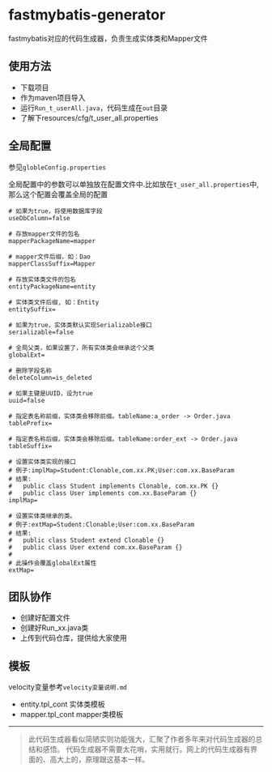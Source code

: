 # fastmybatis-generator

fastmybatis对应的代码生成器，负责生成实体类和Mapper文件

## 使用方法

- 下载项目
- 作为maven项目导入
- 运行`Run_t_userAll.java`，代码生成在`out`目录
- 了解下resources/cfg/t_user_all.properties

## 全局配置

参见`globleConfig.properties`

全局配置中的参数可以单独放在配置文件中.比如放在`t_user_all.properties`中,那么这个配置会覆盖全局的配置

```
# 如果为true，将使用数据库字段
useDbColumn=false

# 存放mapper文件的包名
mapperPackageName=mapper

# mapper文件后缀，如：Dao
mapperClassSuffix=Mapper

# 存放实体类文件的包名
entityPackageName=entity

# 实体类文件后缀, 如：Entity
entitySuffix=

# 如果为true，实体类默认实现Serializable接口
serializable=false

# 全局父类，如果设置了，所有实体类会继承这个父类
globalExt=

# 删除字段名称
deleteColumn=is_deleted

# 如果主键是UUID，设为true
uuid=false

# 指定表名称前缀，实体类会移除前缀。tableName:a_order -> Order.java
tablePrefix=

# 指定表名称后缀，实体类会移除后缀。tableName:order_ext -> Order.java
tableSuffix=

# 设置实体类实现的接口
# 例子:implMap=Student:Clonable,com.xx.PK;User:com.xx.BaseParam
# 结果:
# 	public class Student implements Clonable, com.xx.PK {}
#   public class User implements com.xx.BaseParam {}
implMap=

# 设置实体类继承的类。
# 例子:extMap=Student:Clonable;User:com.xx.BaseParam
# 结果:
# 	public class Student extend Clonable {}
#   public class User extend com.xx.BaseParam {}
#
# 此操作会覆盖globalExt属性
extMap=
```

## 团队协作

- 创建好配置文件
- 创建好Run_xx.java类
- 上传到代码仓库，提供给大家使用

## 模板

velocity变量参考`velocity变量说明.md`

- entity.tpl_cont 实体类模板
- mapper.tpl_cont mapper类模板

---

> 此代码生成器看似简陋实则功能强大，汇聚了作者多年来对代码生成器的总结和感悟。
> 代码生成器不需要太花哨，实用就行。网上的代码生成器有界面的、高大上的，原理跟这基本一样。